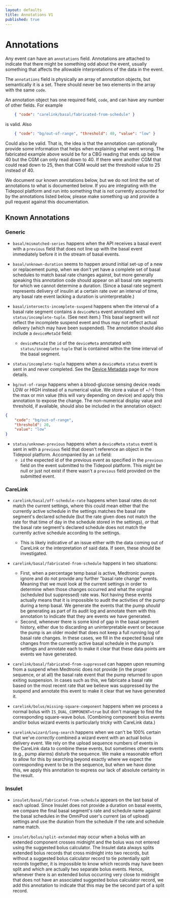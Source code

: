 ```yaml
---
layout: defaults
title: Annotations V1
published: true
---
```

# Annotations

Any event can have an `annotations` field.  Annotations are attached to indicate that there might be something odd about the event, usually something that affects the allowable interpretations of the data in the event.

The `annotations` field is physically an array of annotation objects, but semantically it is a set.  There should never be two elements in the array with the same `code`.

An annotation object has one required field, `code`, and can have any number of other fields.  For example

~~~json
    { "code": "carelink/basal/fabricated-from-schedule" }
~~~

is valid.  Also

~~~json
    { "code": "bg/out-of-range", "threshold": 40, "value": "low" }
~~~

Could also be valid.  That is, the idea is that the annotation can optionally provide some information that helps when explaining what went wrong.  The fabricated example above would be for a CBG reading that ends up below 40 but the CGM can only read down to 40.  If there were another CGM that could read down to 25, then that CGM would set the threshold value to 25 instead of 40.

We document our known annotations below, but we do not limit the set of annotations to what is documented below.  If you are integrating with the Tidepool platform and run into something that is not currently accounted for by the annotations listed below, please make something up and provide a pull request against this documentation.

## Known Annotations

### Generic

* `basal/mismatched-series` happens when the API receives a basal event with a `previous` field that does not line up with the basal event immediately before it in the stream of basal events.


* `basal/unknown-duration` seems to happen around initial set-up of a new or replacement pump, when we don't yet have a complete set of basal schedules to match basal rate changes against, but more generally speaking this annotation code should appear on all basal rate segments for which we cannot determine a duration. (Since a basal rate segment represents delivery of insulin at a certain rate over an interval of time, any basal rate event lacking a duration is uninterpretable.)


* `basal/intersects-incomplete-suspend` happens when the interval of a basal rate segment contains a `deviceMeta` event annotated with `status/incomplete-tuple`. (See next item.) This basal segment will *not* reflect the incomplete suspend event and thus may not reflect actual delivery (which may have been suspended). The annotation should also include a `deviceMetaId` field:
    * `deviceMetaId` the `id` of the `deviceMeta` annotated with `status/incomplete-tuple` that is contained within the time interval of the basal segment.
* `status/incomplete-tuple` happens when a `deviceMeta` `status` event is sent in and never completed.  See the [Device Metadata](device-meta) page for more details.


* `bg/out-of-range` happens when a blood-glucose sensing device reads LOW or HIGH instead of a numerical value. We store a value of +/-1 from the max or min value (this will vary depending on device) and apply this annotation to expose the change. The non-numerical display value and threshold, if available, should also be included in the annotation object:

~~~json
{
    "code": "bg/out-of-range",
    "threshold": 20,
    "value": "low"
}
~~~

* `status/unknown-previous` happens when a `deviceMeta` `status` event is sent in with a `previous` field that doesn't reference an object in the Tidepool platform.  Accompanied by an `id` field:
    * `id` the expected id of the previous event as specified in the `previous` field on the event submitted to the Tidepool platform.  This might be null or just not exist if there wasn't a `previous` field provided on the submitted event.

### CareLink

* `carelink/basal/off-schedule-rate` happens when basal rates do not match the current settings, where this could mean either that the currently active schedule in the settings matches the basal rate segment's declared schedule (but the rate given does not match the rate for that time of day in the schedule stored in the settings), *or* that the basal rate segment's declared schedule does not match the currently active schedule according to the settings.
    * This is likely indicative of an issue either with the data coming out of CareLink or the interpretation of said data.  If seen, these should be investigated.
* `carelink/basal/fabricated-from-schedule` happens in two situations:
    * First, when a percentage temp basal is active, Medtronic pumps ignore and do not provide any further "basal rate change" events.  Meaning that we must look at the current settings in order to determine when those changes occurred and what the original (scheduled but suppressed) rate was.  Not having these events actually means that it is impossible to audit the activities of the pump during a temp basal.  We generate the events that the pump *should* be generating as part of its audit log and annotate them with this annotation to indicate that they are events we have generated.
    * Second, whenever there is some kind of gap in the basal segment history, either due to discarding an uninterpretable event or because the pump is an older model that does not keep a full running log of basal rate changes. In these cases, we fill in the expected basal rate changes from the currently active basal schedule in the pump's settings and annotate each to make it clear that these data points are events we have generated.
* `carelink/basal/fabricated-from-suppressed` can happen upon resuming from a suspend when Medtronic does not provide (in the proper sequence, or at all) the basal rate event that the pump returned to upon exiting suspension. In cases such as this, we fabricate a basal rate based on the most recent rate that we believe was suppressed by the suspend and annotate this event to make it clear that we have generated it.

    
* `carelink/bolus/missing-square-component` happens when we process a normal bolus with `IS_DUAL_COMPONENT=true` but don't manage to find the corresponding square-wave bolus. (Combining component bolus events and/or bolus wizard events is particularly tricky with CareLink data.)


* `carelink/wizard/long-search` happens when we can't be 100% certain that we've *correctly* combined a wizard event with an actual bolus delivery event. We rely on the upload sequence numbers of events in the CareLink data to combine these events, but sometimes other events (e.g., pump alarms) disturb the sequence. We make a reasonable effort to allow for this by searching beyond exactly where we expect the corresponding event to be in the sequence, but when we have done this, we apply this annotation to express our lack of absolute certainty in the result.

### Insulet

* `insulet/basal/fabricated-from-schedule` appears on the last basal of each upload. Since Insulet does not provide a duration on basal events, we compare the final basal segment's rate and schedule name against the basal schedules in the OmniPod user's current (as of upload) settings and use the duration from the schedule if the rate and schedule name match.

* `insulet/bolus/split-extended` may occur when a bolus with an extended component crosses midnight and the bolus was not entered using the suggested bolus calculator. The Insulet data always splits extended bolus records that cross midnight into two records, but without a suggested bolus calculator record to tie potentially split records together, it is impossible to know which records may have been split and which are actually two separate bolus events. Hence, whenever there is an extended bolus occurring very close to midnight that does not have an associated suggested bolus calculator record, we add this annotation to indicate that this may be the second part of a split record.
  
